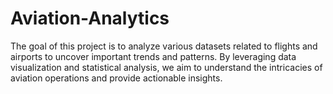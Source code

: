 # Aviation-Analytics
The goal of this project is to analyze various datasets related to flights and airports to uncover important trends and patterns. By leveraging data visualization and statistical analysis, we aim to understand the intricacies of aviation operations and provide actionable insights.
